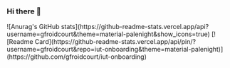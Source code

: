 ### Hi there 👋
<p aligne="center">
![Anurag's GitHub stats](https://github-readme-stats.vercel.app/api?username=gfroidcourt&theme=material-palenight&show_icons=true)
[![Readme Card](https://github-readme-stats.vercel.app/api/pin/?username=gfroidcourt&repo=iut-onboarding&theme=material-palenight)](https://github.com/gfroidcourt/iut-onboarding)
 </p>
<!--
**gfroidcourt/gfroidcourt** is a ✨ _special_ ✨ repository because its `README.md` (this file) appears on your GitHub profile.

Here are some ideas to get you started:

- 🔭 I’m currently working on ...
- 🌱 I’m currently learning ...
- 👯 I’m looking to collaborate on ...
- 🤔 I’m looking for help with ...
- 💬 Ask me about ...
- 📫 How to reach me: ...
- 😄 Pronouns: ...
- ⚡ Fun fact: ...
-->

